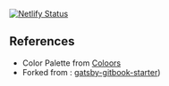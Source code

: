 [![Netlify Status](https://api.netlify.com/api/v1/badges/33eb9342-9b13-4843-bd74-2a8af8d98696/deploy-status)](https://app.netlify.com/sites/heuristic-bhaskara-89ab08/deploys)




## References

- Color Palette from [Coloors](https://coolors.co/222222-1c5d99-639fab-bbcde5-f9f8f8)
- Forked from : [gatsby-gitbook-starter](https://graphql-engine-cdn.hasura.io/learn-hasura/gatsby-gitbook-starter/assets/documentation_app_blog.png))
